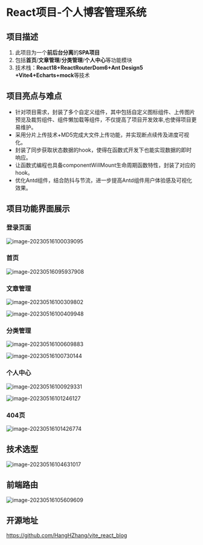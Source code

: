 # React项目-个人博客管理系统

## 项目描述

1. 此项目为一个**前后台分离**的**SPA项目**
2. 包括**首页**/**文章管理**/**分类管理**/**个人中心**等功能模块
3. 技术栈：**React18+ReactRouterDom6+Ant Design5 +Vite4+Echarts+mock**等技术

## 项目亮点与难点

* 针对项目需求，封装了多个自定义组件，其中包括自定义图标组件、上传图片预览及裁剪组件、组件懒加载等组件，不仅提高了项目开发效率,也使得项目更易维护。
* 采用分片上传技术+MD5完成大文件上传功能，并实现断点续传及进度可视化。
* 封装了同步获取状态数据的hook，使得在函数式开发下也能实现数据的即时响应。
* 让函数式编程也具备componentWillMount生命周期函数特性，封装了对应的hook。
* 优化Antd组件，结合防抖与节流，进一步提高Antd组件用户体验感及可视化效果。

## 项目功能界面展示

### 登录页面

![image-20230516100039095](https://gitee.com/almighty-king/typora_img/blob/master/img/person_blog/%E7%99%BB%E5%BD%95%E9%A1%B5.png)

### 首页

![image-20230516095937908](https://gitee.com/almighty-king/typora_img/blob/master/img/person_blog/%E9%A6%96%E9%A1%B5.png)

### 文章管理

![image-20230516100309802](https://gitee.com/almighty-king/typora_img/blob/master/img/person_blog/文章管理.png)

![image-20230516100409948](https://gitee.com/almighty-king/typora_img/blob/master/img/person_blog/文章添加.png)

### 分类管理

![image-20230516100609883](https://gitee.com/almighty-king/typora_img/blob/master/img/person_blog/分类管理.png)

![image-20230516100730144](https://gitee.com/almighty-king/typora_img/blob/master/img/person_blog/分类添加.png)

### 个人中心

![image-20230516100929331](https://gitee.com/almighty-king/typora_img/blob/master/img/person_blog/个人中心1.png)

![image-20230516101246127](https://gitee.com/almighty-king/typora_img/blob/master/img/person_blog/个人中心2.png)

### 404页

![image-20230516101426774](https://gitee.com/almighty-king/typora_img/blob/master/img/person_blog/404.png)



## 技术选型

![image-20230516104631017](https://gitee.com/almighty-king/typora_img/blob/master/img/person_blog/技术选型.png)

## 前端路由

![image-20230516105609609](https://gitee.com/almighty-king/typora_img/blob/master/img/person_blog/前端路由.png)

## 开源地址

https://github.com/HangHZhang/vite_react_blog
